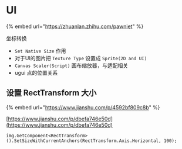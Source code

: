 # UI



{% embed url="https://zhuanlan.zhihu.com/pawniet" %}

坐标转换

* `Set Native Size` 作用
* 对于UI的图片把 `Texture Type` 设置成 `Sprite(2D and UI)`
* `Canvas Scaler(Script)` 画布缩放器，与适配相关
* ugui 点的位置关系

## 设置 RectTransform 大小

{% embed url="https://www.jianshu.com/p/4592bf809c8b" %}

[https://www.jianshu.com/p/dbefa746e50d](https://www.jianshu.com/p/dbefa746e50d)

```text
img.GetComponent<RectTransform>().SetSizeWithCurrentAnchors(RectTransform.Axis.Horizontal, 100);
```



